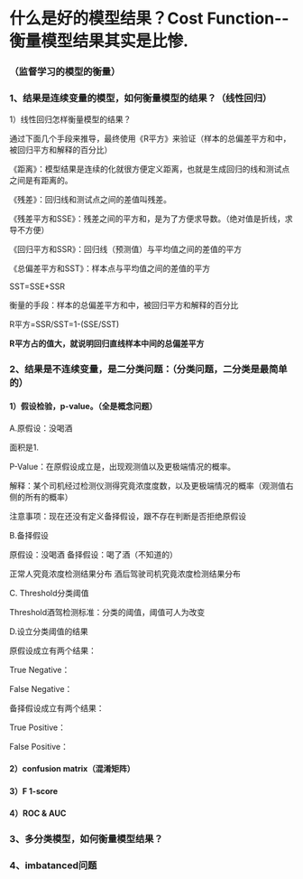 # 什么是好的模型结果？Cost Function--衡量模型结果其实是比惨.

### （监督学习的模型的衡量）

### 1、结果是连续变量的模型，如何衡量模型的结果？（线性回归）

1）线性回归怎样衡量模型的结果？

通过下面几个手段来推导，最终使用《R平方》来验证（样本的总偏差平方和中，被回归平方和解释的百分比）

《距离》：模型结果是连续的化就很方便定义距离，也就是生成回归的线和测试点之间是有距离的。

《残差》：回归线和测试点之间的差值叫残差。

《残差平方和SSE》：残差之间的平方和，是为了方便求导数。（绝对值是折线，求导不方便）

《回归平方和SSR》：回归线（预测值）与平均值之间的差值的平方

《总偏差平方和SST》：样本点与平均值之间的差值的平方

SST=SSE+SSR

衡量的手段：样本的总偏差平方和中，被回归平方和解释的百分比

R平方=SSR/SST=1-\(SSE/SST\)

**R平方占的值大，就说明回归直线样本中间的总偏差平方**

### 2、结果是不连续变量，是二分类问题：（分类问题，二分类是最简单的）

#### 1）假设检验，p-value。（全是概念问题）

A.原假设：没喝酒

面积是1.

P-Value：在原假设成立是，出现观测值以及更极端情况的概率。

解释：某个司机经过检测仪测得究竟浓度度数，以及更极端情况的概率（观测值右侧的所有的概率）

注意事项：现在还没有定义备择假设，跟不存在判断是否拒绝原假设

B.备择假设

原假设：没喝酒                                备择假设：喝了酒（不知道的）

正常人究竟浓度检测结果分布          酒后驾驶司机究竟浓度检测结果分布

C. Threshold分类阈值

Threshold酒驾检测标准：分类的阈值，阈值可人为改变

D.设立分类阈值的结果

原假设成立有两个结果：

True Negative：

False Negative：

备择假设成立有两个结果：

True Positive：

False Positive：

#### 2）confusion matrix（混淆矩阵）

#### 3）F 1-score

#### 4）ROC & AUC

### 3、多分类模型，如何衡量模型结果？

### 4、imbatanced问题



